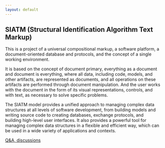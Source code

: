 ```yaml
---
layout: default
---
```


## SIATM (Structural Identification Algorithm Text Markup)

This is a project of a universal compositional markup, a software platform, a document-oriented database and protocols, and the concept of a single working environment.

It is based on the concept of document primary, everything as a document and document is everything, where all data, including code, models, and other artifacts,
are represented as documents, and all operations on these artifacts are performed through document manipulation.
And the user works with the document in the form of its visual representations, controls, and with text, as necessary to solve specific problems.

The SIATM model provides a unified approach to managing complex data
structures at all levels of software development, from building models and writing source code to creating databases, exchange protocols, and building high-level user interfaces.
It also provides a powerful tool for managing complex data structures in a flexible and efficient way, which can be used in a wide variety of applications and contexts.

[Q&A, discussions](https://github.com/aplib/aplib.github.io/discussions/)